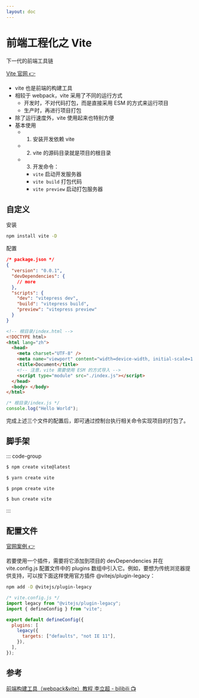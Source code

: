```yaml
---
layout: doc
---
```


# 前端工程化之 Vite

下一代的前端工具链

[Vite 官网 👉](https://cn.vitejs.dev/)

- vite 也是前端的构建工具
- 相较于 webpack，vite 采用了不同的运行方式
  - 开发时，不对代码打包，而是直接采用 ESM 的方式来运行项目
  - 生产时，再进行项目打包
- 除了运行速度外，vite 使用起来也特别方便
- 基本使用
  - 1. 安装开发依赖 vite
  - 2. vite 的源码目录就是项目的根目录
  - 3. 开发命令：
    - `vite` 启动开发服务器
    - `vite build` 打包代码
    - `vite preview` 启动打包服务器

## 自定义

安装

```sh
npm install vite -D
```

配置

```json
/* package.json */
{
  "version": "0.0.1",
  "devDependencies": {
    // more
  },
  "scripts": {
    "dev": "vitepress dev",
    "build": "vitepress build",
    "preview": "vitepress preview"
  }
}
```

```html
<!-- 根目录/index.html -->
<!DOCTYPE html>
<html lang="zh">
  <head>
    <meta charset="UTF-8" />
    <meta name="viewport" content="width=device-width, initial-scale=1.0" />
    <title>Document</title>
    <!-- 注意，vite 需要使用 ESM 的方式导入 -->
    <script type="module" src="./index.js"></script>
  </head>
  <body> </body>
</html>
```

```js
/* 根目录/index.js */
console.log("Hello World");
```

完成上述三个文件的配置后，即可通过控制台执行相关命令实现项目的打包了。

## 脚手架

::: code-group

```sh [npm]
$ npm create vite@latest
```

```sh [yarn]
$ yarn create vite
```

```sh [pnpm]
$ pnpm create vite
```

```sh [bun]
$ bun create vite
```

:::

## 配置文件

[官网案例 👉](https://cn.vitejs.dev/guide/using-plugins#using-plugins)

若要使用一个插件，需要将它添加到项目的 devDependencies 并在 vite.config.js 配置文件中的 plugins 数组中引入它。例如，要想为传统浏览器提供支持，可以按下面这样使用官方插件 @vitejs/plugin-legacy：

```sh
npm add -D @vitejs/plugin-legacy
```

```js
/* vite.config.js */
import legacy from "@vitejs/plugin-legacy";
import { defineConfig } from "vite";

export default defineConfig({
  plugins: [
    legacy({
      targets: ["defaults", "not IE 11"],
    }),
  ],
});
```

## 参考

[前端构建工具（webpack&vite）教程 李立超 - bilibili 📺](https://www.bilibili.com/video/BV1Kd4y147gg/)

